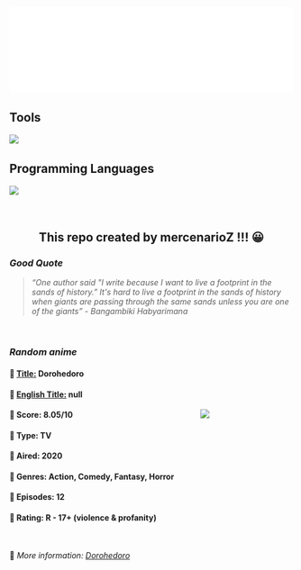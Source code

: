 
<img src="svg/nai.svg" />

<p>
  <h2>Tools</h2>
  <a href="https://skillicons.dev">
    <img src="https://skillicons.dev/icons?i=git,bash,vim,ubuntu,tensorflow,pytorch,docker,raspberrypi" />
  </a>

  <br />

  <h2>Programming Languages</h2>

  <a href="https://skillicons.dev">
    <img src="https://skillicons.dev/icons?i=python,c,cpp" />
  </a>
</p>

<br />

<h2 align="center">This repo created by mercenarioZ !!! 😀</h2>
<h3><i>Good Quote</i></h3>

<blockquote>
<i>
“One author said "I write because I want to live a footprint in the sands of history.” It's hard to live a footprint in the sands of history when giants are passing through the same sands unless you are one of the giants” - Bangambiki Habyarimana
</i>
</blockquote>

<br />

<h3><i>Random anime</i></h3>

<h4>
  <strong>🥭 <u>Title:</u></strong> Dorohedoro
</h4>

<h4>🌿 <u>English Title:</u> null</h4>

<img align="right" width="165" src=https://cdn.myanimelist.net/images/anime/1740/104786.jpg />

<h4>🌱 Score: 8.05/10</h4>

<h4>🌲 Type: TV</h4>

<h4>🌴 Aired: 2020</h4>

<h4>🌵 Genres: Action, Comedy, Fantasy, Horror</h4>

<h4>🥑 Episodes: 12</h4>

<h4>🍏 Rating: R - 17+ (violence & profanity)</h4>

<br />

🍂 *More information: [Dorohedoro](https://myanimelist.net/anime/38668/Dorohedoro)*
    